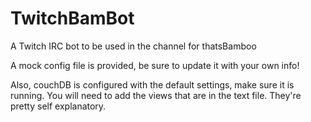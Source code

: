 # TwitchBamBot
A Twitch IRC bot to be used in the channel for thatsBamboo

A mock config file is provided, be sure to update it with your own info!

Also, couchDB is configured with the default settings, make sure it is running. You will need to add the views that are in the text file. They're pretty self explanatory.
